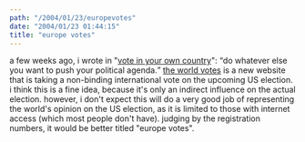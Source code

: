 ```yaml
---
path: "/2004/01/23/europevotes" 
date: "2004/01/23 01:44:15" 
title: "europe votes" 
---
```

<p>a few weeks ago, i wrote in "<a href="http://weblog.randomchaos.com/index.php?date=2003-12-30&amp;title=vote+in+your+own+country">vote in your own country</a>": <q>do whatever else you want to push your political agenda.</q> <a href="http://www.theworldvotes.org/">the world votes</a> is a new website that is taking a non-binding international vote on the upcoming US election. i think this is a fine idea, because it's only an indirect influence on the actual election. however, i don't expect this will do a very good job of representing the world's opinion on the US election, as it is limited to those with internet access (which most people don't have). judging by the registration numbers, it would be better titled "europe votes".</p>